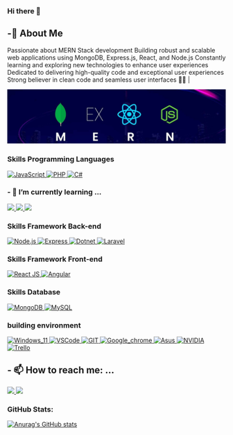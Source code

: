 ### Hi there 👋 
## -🚀 About Me 
Passionate about MERN Stack development  Building robust and scalable web applications using
MongoDB,
Express.js,
React, 
and 
Node.js 
  Constantly learning and exploring new technologies to enhance user experiences  Dedicated to delivering high-quality code and exceptional user experiences  Strong believer in clean code and seamless user interfaces 👨‍💻 |
  
  <img src="MERN.jpg"/>

<h3>Skills Programming Languages</h3> 

<a href=""> 
<img  src="https://img.shields.io/badge/JavaScript-323330?style=for-the-badge&logo=javascript&logoColor=F7DF1E" alt="JavaScript"  />
</a>
<a href=""> 
<img src="https://img.shields.io/badge/PHP-777BB4?style=for-the-badge&logo=php&logoColor=white" alt="PHP"  />
</a>
<a href=""> 
<img src="https://img.shields.io/badge/C%23-239120?style=for-the-badge&logo=csharp&logoColor=white" alt="C#"  />
</a>

<h3> - 🌱 I’m currently learning ...  </h3> 
 <a href="">
 <img src="https://img.shields.io/badge/firebase-ffca28?style=for-the-badge&logo=firebase&logoColor=black" />    
  </a>
 <a href="">
 <img src="https://img.shields.io/badge/next%20js-000000?style=for-the-badge&logo=nextdotjs&logoColor=white" />    
 </a>
 <a href="">
 <img src="https://img.shields.io/badge/Socket.io-010101?&style=for-the-badge&logo=Socket.io&logoColor=white" />    
</a>

<h3>Skills Framework Back-end</h3> 
<a href="https://nodejs.org" target="blank">
<img  src="https://img.shields.io/badge/Node%20js-339933?style=for-the-badge&logo=nodedotjs&logoColor=white" alt="Node.js" />
</a>
<a href="https://expressjs.com" target="blank">
<img src="https://img.shields.io/badge/Express%20js-000000?style=for-the-badge&logo=express&logoColor=white" alt="Express"  />
</a>
<a href="https://dotnet.microsoft.com/" target="blank">
<img  src="https://img.shields.io/badge/.NET-512BD4?style=for-the-badge&logo=dotnet&logoColor=white" alt="Dotnet" />
</a>
<a href="https://laravel.com/" target="blank">
<img  src="https://img.shields.io/badge/Laravel-FF2D20?style=for-the-badge&logo=laravel&logoColor=white" alt="Laravel" />
</a>

<h3> Skills Framework Front-end</h3> 

<a href="https://laravel.com/" target="blank">
<img  src="https://img.shields.io/badge/React-20232A?style=for-the-badge&logo=react&logoColor=61DAFB" alt="React JS"/>
</a>
<a href="https://laravel.com/" target="blank">
<img  src="https://img.shields.io/badge/Angular-DD0031?style=for-the-badge&logo=angular&logoColor=white" alt="Angular"/>
</a>

<h3>  Skills Database</h3> 

<a href="https://www.mongodb.com/" target="blank">
<img  src="https://img.shields.io/badge/MongoDB-4EA94B?style=for-the-badge&logo=mongodb&logoColor=white" alt="MongoDB" />
</a>
<a href="https://www.mysql.com/" target="blank">
<img  src="https://img.shields.io/badge/MySQL-005C84?style=for-the-badge&logo=mysql&logoColor=white" alt="MySQL"  />
</a>

<h3>  building environment</h3> 
<a href="https://www.mongodb.com/" target="blank">
<img  src="https://img.shields.io/badge/Windows_11-0078d4?style=for-the-badge&logo=windows-11&logoColor=white" alt="Windows_11" />
</a>
<a href="https://www.mysql.com/" target="blank">
<img  src="https://img.shields.io/badge/VSCode-0078D4?style=for-the-badge&logo=visual%20studio%20code&logoColor=white" alt="VSCode"  />
</a>
<a href="https://www.mysql.com/" target="blank">
<img  src="https://img.shields.io/badge/GIT-E44C30?style=for-the-badge&logo=git&logoColor=white" alt="GIT"  />
</a>
<a href="https://www.mysql.com/" target="blank">
<img  src="https://img.shields.io/badge/Google_chrome-4285F4?style=for-the-badge&logo=Google-chrome&logoColor=white" alt="Google_chrome"  />
</a>
<a href="https://www.asus.com/" target="blank">
<img  src="https://img.shields.io/badge/asus%20laptop-000000?style=for-the-badge&logo=asus&logoColor=white" alt="Asus"  />
</a>
<a href="https://www.nividia.com/" target="blank">
<img  src="https://img.shields.io/badge/NVIDIA-GTX1650-76B900?style=for-the-badge&logo=nvidia&logoColor=white" alt="NVIDIA"  />
</a>
<a href="https://www.trello..com/" target="-blank">
<img  src="https://img.shields.io/badge/Trello-0052CC?style=for-the-badge&logo=trello&logoColor=white" alt="Trello"  />
</a>

## - 📫 How to reach me: ...
<a href="mailto:raafat.saqqa@gmail.com" target="_blank">
 <img src="https://img.shields.io/badge/Gmail-D14836?style=for-the-badge&logo=gmail&logoColor=white" />    
</a>
<a href="https://www.linkedin.com/in/rafat-saqqa/" target="_blank"> 
 <img src="https://img.shields.io/badge/LinkedIn-0077B5?style=for-the-badge&logo=linkedin&logoColor=white" />    
</a>

<h3> GitHub Stats:</h3>

[![Anurag's GitHub stats](https://github-readme-stats.vercel.app/api?username=RafatBSaqqa)](https://github.com/RafatBSaqqa/github-readme-stats)
